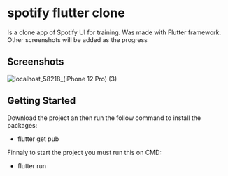 # spotify flutter clone

Is a clone app of Spotify UI for training. Was made with Flutter framework. Other screenshots will be added as the progress


## Screenshots

![localhost_58218_(iPhone 12 Pro) (3)](https://user-images.githubusercontent.com/46673851/210813286-cd46b63b-8879-4d17-adbd-07cbd58dff51.png)


## Getting Started

Download the project an then run the follow command to install the packages:
- flutter get pub

Finnaly to start the project you must run this on CMD:
- flutter run

